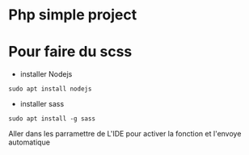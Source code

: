 # Php simple project


# Pour faire du scss

- installer Nodejs

`sudo apt install nodejs`        

- installer sass

`sudo apt install -g sass`    

Aller dans les parramettre de L'IDE pour activer la fonction et l'envoye automatique
